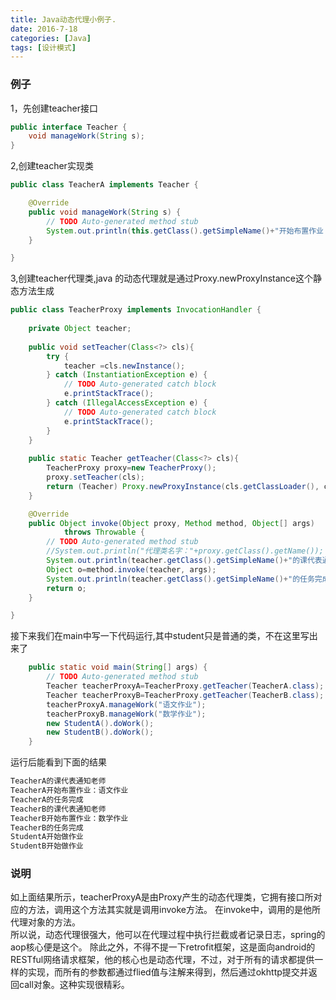 ```yaml
---
title: Java动态代理小例子.
date: 2016-7-18
categories: [Java]
tags: [设计模式]
---
```

### 例子
1，先创建teacher接口   
```java
public interface Teacher {
	void manageWork(String s);
}
```
2,创建teacher实现类   
```java
public class TeacherA implements Teacher {

	@Override
	public void manageWork(String s) {
		// TODO Auto-generated method stub
		System.out.println(this.getClass().getSimpleName()+"开始布置作业："+s);
	}

}
```

<!-- more -->

3,创建teacher代理类,java 的动态代理就是通过Proxy.newProxyInstance这个静态方法生成   
```java
public class TeacherProxy implements InvocationHandler {
	
	private Object teacher;
	
	public void setTeacher(Class<?> cls){
		try {
			teacher =cls.newInstance();
		} catch (InstantiationException e) {
			// TODO Auto-generated catch block
			e.printStackTrace();
		} catch (IllegalAccessException e) {
			// TODO Auto-generated catch block
			e.printStackTrace();
		}
	}
	
	public static Teacher getTeacher(Class<?> cls){
		TeacherProxy proxy=new TeacherProxy();
		proxy.setTeacher(cls);
		return (Teacher) Proxy.newProxyInstance(cls.getClassLoader(), cls.getInterfaces(), proxy);
	}

	@Override
	public Object invoke(Object proxy, Method method, Object[] args)
			throws Throwable {
		// TODO Auto-generated method stub
		//System.out.println("代理类名字："+proxy.getClass().getName());
		System.out.println(teacher.getClass().getSimpleName()+"的课代表通知老师");
		Object o=method.invoke(teacher, args);
		System.out.println(teacher.getClass().getSimpleName()+"的任务完成");
		return o;
	}

}
```
接下来我们在main中写一下代码运行,其中student只是普通的类，不在这里写出来了   
```java
	public static void main(String[] args) {
		// TODO Auto-generated method stub
		Teacher teacherProxyA=TeacherProxy.getTeacher(TeacherA.class);
		Teacher teacherProxyB=TeacherProxy.getTeacher(TeacherB.class);
		teacherProxyA.manageWork("语文作业");
		teacherProxyB.manageWork("数学作业");
		new StudentA().doWork();
		new StudentB().doWork();
	}
```
运行后能看到下面的结果
```java
TeacherA的课代表通知老师
TeacherA开始布置作业：语文作业
TeacherA的任务完成
TeacherB的课代表通知老师
TeacherB开始布置作业：数学作业
TeacherB的任务完成
StudentA开始做作业
StudentB开始做作业
```
### 说明
如上面结果所示，teacherProxyA是由Proxy产生的动态代理类，它拥有接口所对应的方法，调用这个方法其实就是调用invoke方法。
在invoke中，调用的是他所代理对象的方法。   
所以说，动态代理很强大，他可以在代理过程中执行拦截或者记录日志，spring的aop核心便是这个。
除此之外，不得不提一下retrofit框架，这是面向android的RESTful网络请求框架，他的核心也是动态代理，不过，对于所有的请求都提供一样的实现，而所有的参数都通过flied值与注解来得到，然后通过okhttp提交并返回call对象。这种实现很精彩。
